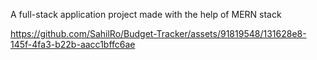 A full-stack application project made with the help of MERN stack

https://github.com/SahilRo/Budget-Tracker/assets/91819548/131628e8-145f-4fa3-b22b-aacc1bffc6ae

